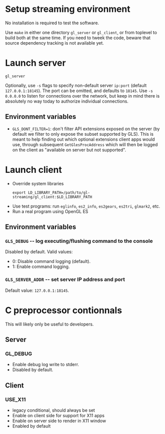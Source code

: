 # Setup streaming environment

No installation is required to test the software.

Use `make` in either one directory `gl_server` or `gl_client`, or from
toplevel to build both at the same time.  If you need to tweek the
code, beware that source dependency tracking is not available yet.

# Launch server

```
gl_server
```

Optionally, use `-s` flags to specify non-default server `ip:port`
(default `127.0.0.1:18145`).  The port can be omitted, and defaults to
`18145`.  Use `-s 0.0.0.0` to listen for connections over the network,
but keep in mind there is absolutely no way today to authorize
individual connections.

## Environment variables

- `GLS_DONT_FILTER=1`: don't filter API extensions exposed on the
  server (by default we filter to only expose the subset supported by
  GLS).  This is meant to help finding out which optional extensions
  client apps would use, through subsequent `GetGlesProcAddress` which
  will then be logged on the client as "available on server but not
  supported".

# Launch client

- Override system libraries
  ```
  export LD_LIBRARY_PATH=/path/to/gl-streaming/gl_client:$LD_LIBRARY_PATH
  ```
- Use test programs: run `eglinfo`, `es2_info`, `es2gears`, `es2tri`, `glmark2`, etc.
- Run a real program using OpenGL ES

## Environment variables

### `GLS_DEBUG` -- log executing/flushing command to the console

Disabled by default.  Valid values:
- 0: Disable command logging (default).
- 1: Enable command logging.

### `GLS_SERVER_ADDR` -- set server IP address and port

Default value: `127.0.0.1:18145`.


# C preprocessor contionnals

This will likely only be useful to developers.

## Server
### GL_DEBUG
- Enable debug log write to stderr.
- Disabled by default.

## Client
### USE_X11
- legacy conditional, should always be set
- Enable on client side for support for X11 apps
- Enable on server side to render in X11 window
- Enabled by default

